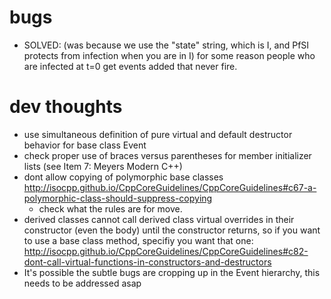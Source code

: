 # bugs

  * SOLVED: (was because we use the "state" string, which is I, and PfSI protects from infection when you are in I) for some reason people who are infected at t=0 get events added that never fire.

# dev thoughts

  * use simultaneous definition of pure virtual and default destructor behavior for base class Event
  * check proper use of braces versus parentheses for member initializer lists (see Item 7: Meyers Modern C++)
  * dont allow copying of polymorphic base classes http://isocpp.github.io/CppCoreGuidelines/CppCoreGuidelines#c67-a-polymorphic-class-should-suppress-copying
    * check what the rules are for move.
  * derived classes cannot call derived class virtual overrides in their constructor (even the body) until the constructor returns, so if you want to use a base class method, specifiy you want that one: http://isocpp.github.io/CppCoreGuidelines/CppCoreGuidelines#c82-dont-call-virtual-functions-in-constructors-and-destructors
  * It's possible the subtle bugs are cropping up in the Event hierarchy, this needs to be addressed asap
